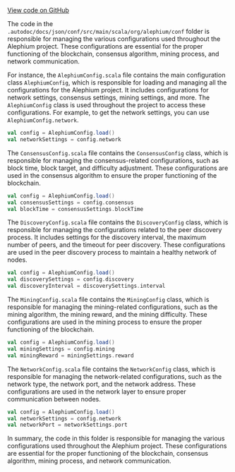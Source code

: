 [View code on GitHub](https://github.com/alephium/alephium/.autodoc/docs/json/conf/src/main/scala/org)

The code in the `.autodoc/docs/json/conf/src/main/scala/org/alephium/conf` folder is responsible for managing the various configurations used throughout the Alephium project. These configurations are essential for the proper functioning of the blockchain, consensus algorithm, mining process, and network communication.

For instance, the `AlephiumConfig.scala` file contains the main configuration class `AlephiumConfig`, which is responsible for loading and managing all the configurations for the Alephium project. It includes configurations for network settings, consensus settings, mining settings, and more. The `AlephiumConfig` class is used throughout the project to access these configurations. For example, to get the network settings, you can use `AlephiumConfig.network`.

```scala
val config = AlephiumConfig.load()
val networkSettings = config.network
```

The `ConsensusConfig.scala` file contains the `ConsensusConfig` class, which is responsible for managing the consensus-related configurations, such as block time, block target, and difficulty adjustment. These configurations are used in the consensus algorithm to ensure the proper functioning of the blockchain.

```scala
val config = AlephiumConfig.load()
val consensusSettings = config.consensus
val blockTime = consensusSettings.blockTime
```

The `DiscoveryConfig.scala` file contains the `DiscoveryConfig` class, which is responsible for managing the configurations related to the peer discovery process. It includes settings for the discovery interval, the maximum number of peers, and the timeout for peer discovery. These configurations are used in the peer discovery process to maintain a healthy network of nodes.

```scala
val config = AlephiumConfig.load()
val discoverySettings = config.discovery
val discoveryInterval = discoverySettings.interval
```

The `MiningConfig.scala` file contains the `MiningConfig` class, which is responsible for managing the mining-related configurations, such as the mining algorithm, the mining reward, and the mining difficulty. These configurations are used in the mining process to ensure the proper functioning of the blockchain.

```scala
val config = AlephiumConfig.load()
val miningSettings = config.mining
val miningReward = miningSettings.reward
```

The `NetworkConfig.scala` file contains the `NetworkConfig` class, which is responsible for managing the network-related configurations, such as the network type, the network port, and the network address. These configurations are used in the network layer to ensure proper communication between nodes.

```scala
val config = AlephiumConfig.load()
val networkSettings = config.network
val networkPort = networkSettings.port
```

In summary, the code in this folder is responsible for managing the various configurations used throughout the Alephium project. These configurations are essential for the proper functioning of the blockchain, consensus algorithm, mining process, and network communication.
